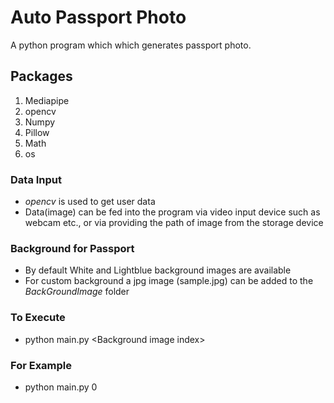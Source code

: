# __Auto Passport Photo__
   A python program which which generates passport photo.

## Packages
1. Mediapipe
2. opencv
3. Numpy
4. Pillow
5. Math
6. os

### Data Input
- _opencv_ is used to get user data
- Data(image) can be fed into the program via video input device such as webcam etc., or via providing the path of image from the storage device

### Background for Passport
- By default White and Lightblue background images are available
- For custom background a jpg image (sample.jpg) can be added to the _BackGroundImage_ folder

### To Execute
- python main.py \<Background image index\>

### For Example
- python main.py 0    
